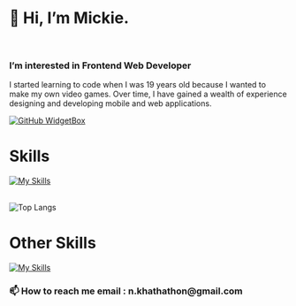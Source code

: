 <h1>👋 Hi, I’m Mickie.</h1>
<br>
<h3>I’m interested in Frontend Web Developer</h3>
<p>I started learning to code when I was 19 years old because I wanted to make my own video games. Over time, I have gained a wealth of experience designing and developing mobile and web applications.</p>

[![GitHub WidgetBox](https://github-widgetbox.vercel.app/api/profile?username=MickieProjects&data=followers,repositories,stars,commits&theme=nautilus)](https://github.com/Jurredr/github-widgetbox)

<h1>Skills</h1>

[![My Skills](https://skillicons.dev/icons?i=html,css,js,bootstrap,tailwind,git,github)](https://skillicons.dev)
<br>
<br>

![Top Langs](https://github-readme-stats.vercel.app/api/top-langs/?username=MickieProjects&langs_count=8)


<h1>Other Skills</h1>

[![My Skills](https://skillicons.dev/icons?i=figma,ps,ai,pr,ae,blender)](https://skillicons.dev)

<h3>📫 How to reach me email : n.khathathon@gmail.com </h3>
